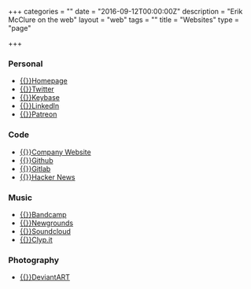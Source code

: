 +++
categories = ""
date = "2016-09-12T00:00:00Z"
description = "Erik McClure on the web"
layout = "web"
tags = ""
title = "Websites"
type = "page"

+++
### Personal
 * [{{<icon home fa-lg>}}Homepage](/)
 * [{{<icon twitter fa-lg>}}Twitter](https://twitter.com/erikmcclure0173)
 * [{{<icon key fa-lg>}}Keybase](https://keybase.io/erikmcclure)
 * [{{<icon linkedin fa-lg>}}LinkedIn](https://www.linkedin.com/in/erikmcclure/)
 * [{{<icon paypal fa-lg>}}Patreon](https://www.patreon.com/erikmcclure)
 
### Code
 * [{{<icon globe fa-lg>}}Company Website](http://fundament.software/)
 * [{{<icon github fa-lg>}}Github](https://github.com/erikmcclure)
 * [{{<icon gitlab fa-lg>}}Gitlab](https://gitlab.com/erikmcclure)
 * [{{<icon hacker-news fa-lg>}}Hacker News](https://news.ycombinator.com/user?id=blackhole)
 
### Music
  * [{{<icon bandcamp fa-lg>}}Bandcamp](https://erikmcclure.bandcamp.com/)
  * [{{<icon globe fa-lg>}}Newgrounds](https://erikmcclure.newgrounds.com/)
  * [{{<icon soundcloud fa-lg>}}Soundcloud](https://soundcloud.com/erik_mcclure)
  * [{{<icon music fa-lg>}}Clyp.it](https://clyp.it/user/0xgutex4)
  
### Photography
  * [{{<icon deviantart fa-lg>}}DeviantART](https://erikmcclure.deviantart.com/)